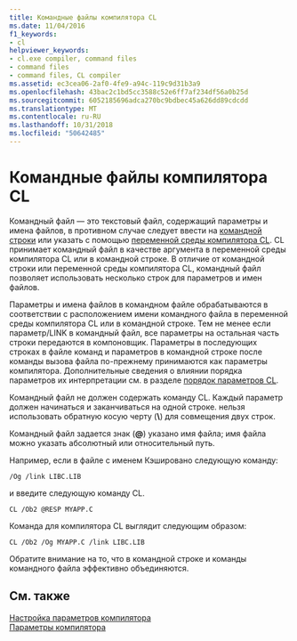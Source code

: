 ```yaml
---
title: Командные файлы компилятора CL
ms.date: 11/04/2016
f1_keywords:
- cl
helpviewer_keywords:
- cl.exe compiler, command files
- command files
- command files, CL compiler
ms.assetid: ec3cea06-2af0-4fe9-a94c-119c9d31b3a9
ms.openlocfilehash: 43bac2c1bd5cc3588c52e6ff7af234df56a0b25d
ms.sourcegitcommit: 6052185696adca270bc9bdbec45a626dd89cdcdd
ms.translationtype: MT
ms.contentlocale: ru-RU
ms.lasthandoff: 10/31/2018
ms.locfileid: "50642485"
---
```

# <a name="cl-command-files"></a>Командные файлы компилятора CL

Командный файл — это текстовый файл, содержащий параметры и имена файлов, в противном случае следует ввести на [командной строки](../../build/reference/compiler-command-line-syntax.md) или указать с помощью [переменной среды компилятора CL](../../build/reference/cl-environment-variables.md). CL принимает командный файл в качестве аргумента в переменной среды компилятора CL или в командной строке. В отличие от командной строки или переменной среды компилятора CL, командный файл позволяет использовать несколько строк для параметров и имен файлов.

Параметры и имена файлов в командном файле обрабатываются в соответствии с расположением имени командного файла в переменной среды компилятора CL или в командной строке. Тем не менее если параметр/LINK в командный файл, все параметры на остальная часть строки передаются в компоновщик. Параметры в последующих строках в файле команд и параметров в командной строке после команды вызова файла по-прежнему принимаются как параметры компилятора. Дополнительные сведения о влиянии порядка параметров их интерпретации см. в разделе [порядок параметров CL](../../build/reference/order-of-cl-options.md).

Командный файл не должен содержать команду CL. Каждый параметр должен начинаться и заканчиваться на одной строке. нельзя использовать обратную косую черту (**\\**) для совмещения двух строк.

Командный файл задается знак (**\@**) указано имя файла; имя файла можно указать абсолютный или относительный путь.

Например, если в файле с именем Кэшировано следующую команду:

```
/Og /link LIBC.LIB
```

и введите следующую команду CL.

```
CL /Ob2 @RESP MYAPP.C
```

Команда для компилятора CL выглядит следующим образом:

```
CL /Ob2 /Og MYAPP.C /link LIBC.LIB
```

Обратите внимание на то, что в командной строке и команды командного файла эффективно объединяются.

## <a name="see-also"></a>См. также

[Настройка параметров компилятора](../../build/reference/setting-compiler-options.md)<br/>
[Параметры компилятора](../../build/reference/compiler-options.md)
